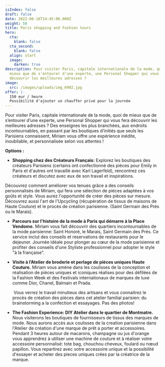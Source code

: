 ```yaml
---
isIndex: false
draft: false
date: 2022-06-16T14:45:00.000Z
weight: 50
title: Paris shopping and Fashion tours
hero:
  cta:
    blank: false
  cta_second:
    blank: false
  align: start
  image:
    darken: true
description: Pour visiter Paris, capitale internationale de la mode, quoi de
  mieux que de s’entourer d’une experte, une Personal Shopper qui vous fera
  découvrir les meilleures adresses ?
image:
  src: /images/uploads/img_6902.jpg
offer: |-
  150 eur / heure
  Possibilité d'ajouter un chauffer privé pour la journée
---
```

Pour visiter Paris, capitale internationale de la mode, quoi de mieux que de s’entourer d’une experte, une Personal Shopper qui vous fera découvrir les meilleures adresses ? Des enseignes les plus branchées, aux endroits incontournables, en passant par les boutiques d’initiés que seuls les Parisiens connaissent, Miriam vous offre une expérience inédite, inoubliable, et personnalisée selon vos attentes !

**Options :**

* **Shopping chez des Créateurs Français:** Explorez les boutiques des créateurs Parisiens (certains ont confectionné des pièces pour Emily in Paris et d'autres ont travaillé avec Karl Lagerfeld), rencontrez ces créateurs et discutez avec eux de son travail et inspirations. 

Découvrez comment améliorer vos tenues grâce a des conseils personnalisés de Miriam, qui fera une sélection de pièces adaptées à vos goûts et style. Vous aurez l'opportunité de créer des pièces sur mesure. Découvrez aussi l'art de l'Upcycling (récupération de tissus de maisons de Haute Couture) et le procès de création parisienne. (Saint Germain des Prés ou le Marais).

* **Parcours sur l'histoire de la mode à Paris qui démarre à la Place Vendome.** Miriam vous fait découvrir des quartiers incontournables de la mode parisienne: Saint Honoré, le Marais, Saint Germain des Prés. Ce service inclut des conseils et reservations de restaurants pour le dejeuner. Journée idéale pour plonger au cœur de la mode parisienne et profiter des conseils d'une Styliste professionnel pour adopter le style "à la française".
* **Visite à l’Atelier de broderie et perlage de pièces uniques Haute Couture.** Miriam vous amène dans les coulisses de la conception et réalisation de pièces uniques et iconiques réalises pour des défilées de la Fashion Week et des Festivals internationaux de marques de luxe comme Dior, Chanel, Balmain et Prada.

   Vous verrez le travail minutieux des artisans et vous connaitrez le procès de création des pièces dans cet atelier familial parisien: du brainstorming a la confection et essayages. Pas des photos!
* **The Fashion Experience: DIY Atelier dans le quartier de Montmatre.** Nous visiterons les boutiques de fournisseurs de tissus des marques de mode. Nous aurons accès aux coulisses de la creation parisienne dans l'Atelier de création d'une marque de prêt a porter et accessoires. Pendant 3 heures autour de macarons, champagne ou jus d'orange vous apprendrez à utiliser une machine de couture et à réaliser votre accessoire personnalisé: tote bag, chouchou cheveux, foulard ou nœud papillon. Vous repartirez avec votre accessoire unique et la possibilité d'essayer et acheter des pieces uniques crées par la créatrice de la marque.
